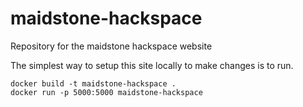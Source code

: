 # maidstone-hackspace
Repository for the maidstone hackspace website

The simplest way to setup this site locally to make changes is to run.

    docker build -t maidstone-hackspace .
    docker run -p 5000:5000 maidstone-hackspace

